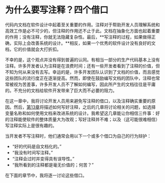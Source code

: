# 为什么要写注释？四个借口

代码内文档在软件设计中起着至关重要的作用。注释对于帮助开发人员理解系统和高效工作是必不可少的，但注释的作用还不止于此。文档在抽象化方面也起着重要的作用；没有注释，你就无法隐藏复杂性。最后，**写注释的过程，如果做得正确，实际上会改善系统的设计。**相反，如果一个优秀的软件设计没有良好的文档，它的价值就会大打折扣。

不幸的是，这个观点并没有得到普遍的认同。有相当一部分的生产代码基本上没有注释。许多开发者认为注释是在浪费时间；还有一些开发者看到了注释的价值，但不知为何从来没有去写。幸运的是，许多开发团队认识到了文档的价值，而且感觉这些团队的流行度正在逐渐提高。然而，即使在鼓励编写文档的团队中，注释也常常被视为苦差事，许多开发人员不了解如何编写，因此所产生的文档往往是平庸的。不充分的文档给软件开发带来了巨大而不必要的阻力。

在这一章中，我将讨论开发人员用来避免写注释的借口，以及注释确实重要的原因。然后，[第13章](../group-1/di-shi-san-zhang.md)将描述如何写好注释，之后的几章将讨论相关的问题，如选择变量名称和如何使用文档来改进系统的设计。我希望这几章能让你相信三件事：好的注释能使软件的整体质量大为改观；写好注释并不难；以及（这可能很难相信）写注释实际上是很有趣的。

当开发者不写注释时，他们通常会用以下一个或多个借口为自己的行为辩护：

* “好的代码是自文档化的。”
* “我没有时间写注释。”
* “注释会过时并变得具有误导性。”
* “我所看到的注释都是毫无价值的；何苦？”

在下面的章节中，我将逐一讨论这些借口。
